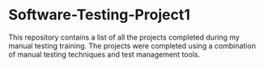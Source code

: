 # Software-Testing-Project1
This repository contains a list of all the projects completed during my manual testing training. The projects were completed using a combination of manual testing techniques and test management tools.

